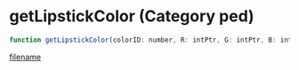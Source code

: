# getLipstickColor (Category ped)

```js
function getLipstickColor(colorID: number, R: intPtr, G: intPtr, B: intPtr): Array
```

[filename](getLipstickColor_m.md ':include')